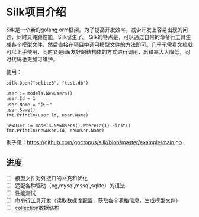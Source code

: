 # Silk项目介绍

Silk是一个新的golang orm框架。为了提高开发效率，减少开发上容易出现的问题，同时又兼顾性能，Silk诞生了。
Silk的特点是，可以通过自带的命令行工具生成各个模型文件，然后直接在项目中调用模型文件的方法即可。几乎无需看文档就可以上手使用，同时又是ide友好的结构体的方式进行调用，出错率大大降低，同时代码也更加可维护。

使用：

```
silk.Open("sqlite3", "test.db")

user := models.NewUsers()
user.Id = 1
user.Name = "张三"
user.Save()
fmt.Println(user.Id, user.Name)

newUser := models.NewUsers().WhereId(1).First()
fmt.Println(newUser.Id, newUser.Name)
```

例子见：https://github.com/goctopus/silk/blob/master/example/main.go

## 进度

- [ ] 模型文件对外接口的补充和优化
- [ ] 适配各种驱动（pg,mysql,mssql,sqlite）的语法
- [ ] 性能测试
- [ ] 命令行工具开发（读取数据库配置，获取各个表格信息，生成模型文件）
- [ ] [collection数据结构](https://laravel.com/docs/5.8/eloquent-collections)
